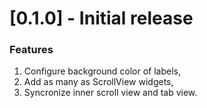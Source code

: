 # [0.1.0] - Initial release

### Features
1. Configure background color of labels,
2. Add as many as ScrollView widgets,
3. Syncronize inner scroll view and tab view.



